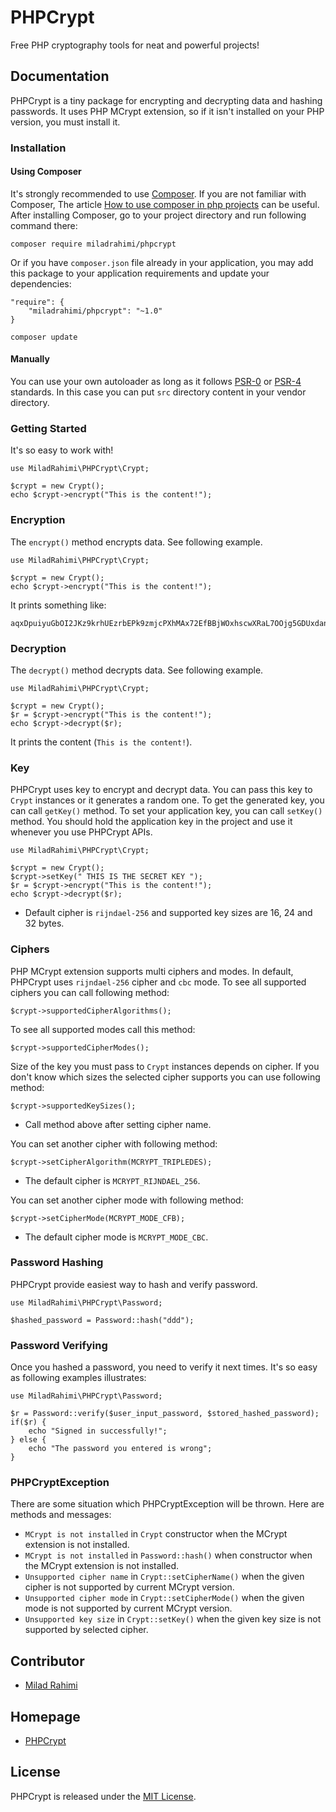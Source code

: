 # PHPCrypt
Free PHP cryptography tools for neat and powerful projects!

## Documentation
PHPCrypt is a tiny package for encrypting and decrypting data and hashing passwords.
It uses PHP MCrypt extension, so if it isn't installed on your PHP version, you must install it.


### Installation
#### Using Composer
It's strongly recommended to use [Composer](http://getcomposer.org).
If you are not familiar with Composer, The article
[How to use composer in php projects](http://miladrahimi.com/blog/2015/04/12/how-to-use-composer-in-php-projects)
can be useful.
After installing Composer, go to your project directory and run following command there:
```
composer require miladrahimi/phpcrypt
```
Or if you have `composer.json` file already in your application,
you may add this package to your application requirements
and update your dependencies:
```
"require": {
    "miladrahimi/phpcrypt": "~1.0"
}
```
```
composer update
```
#### Manually
You can use your own autoloader as long as it follows [PSR-0](http://www.php-fig.org/psr/psr-0) or
[PSR-4](http://www.php-fig.org/psr/psr-4) standards.
In this case you can put `src` directory content in your vendor directory.

### Getting Started
It's so easy to work with!
```
use MiladRahimi\PHPCrypt\Crypt;

$crypt = new Crypt();
echo $crypt->encrypt("This is the content!");
```

### Encryption
The `encrypt()` method encrypts data. See following example.
```
use MiladRahimi\PHPCrypt\Crypt;

$crypt = new Crypt();
echo $crypt->encrypt("This is the content!");
```
It prints something like:
```
aqxDpuiyuGbOI2JKz9krhUEzrbEPk9zmjcPXhMAx72EfBBjWOxhscwXRaL7OOjg5GDUxdanOQtmjbjtMZ2sP4Q==
```

### Decryption
The `decrypt()` method decrypts data. See following example.
```
use MiladRahimi\PHPCrypt\Crypt;

$crypt = new Crypt();
$r = $crypt->encrypt("This is the content!");
echo $crypt->decrypt($r);
```
It prints the content (`This is the content!`).

### Key
PHPCrypt uses key to encrypt and decrypt data.
You can pass this key to `Crypt` instances or it generates a random one.
To get the generated key, you can call `getKey()` method.
To set your application key, you can call `setKey()` method.
You should hold the application key in the project and use it whenever you use PHPCrypt APIs.
```
use MiladRahimi\PHPCrypt\Crypt;

$crypt = new Crypt();
$crypt->setKey(" THIS IS THE SECRET KEY ");
$r = $crypt->encrypt("This is the content!");
echo $crypt->decrypt($r);
```
*   Default cipher is `rijndael-256` and supported key sizes are 16, 24 and 32 bytes.

### Ciphers
PHP MCrypt extension supports multi ciphers and modes.
In default, PHPCrypt uses `rijndael-256` cipher and `cbc` mode.
To see all supported ciphers you can call following method:
```
$crypt->supportedCipherAlgorithms();
```
To see all supported modes call this method:
```
$crypt->supportedCipherModes();
```
Size of the key you must pass to `Crypt` instances depends on cipher.
If you don't know which sizes the selected cipher supports you can use following method:
```
$crypt->supportedKeySizes();
```
*   Call method above after setting cipher name.

You can set another cipher with following method:
```
$crypt->setCipherAlgorithm(MCRYPT_TRIPLEDES);
```
*   The default cipher is `MCRYPT_RIJNDAEL_256`.

You can set another cipher mode with following method:
```
$crypt->setCipherMode(MCRYPT_MODE_CFB);
```
*   The default cipher mode is `MCRYPT_MODE_CBC`.

### Password Hashing
PHPCrypt provide easiest way to hash and verify password.
```
use MiladRahimi\PHPCrypt\Password;

$hashed_password = Password::hash("ddd");
```

### Password Verifying
Once you hashed a password, you need to verify it next times.
It's so easy as following examples illustrates:
```
use MiladRahimi\PHPCrypt\Password;

$r = Password::verify($user_input_password, $stored_hashed_password);
if($r) {
    echo "Signed in successfully!";
} else {
    echo "The password you entered is wrong";
}
```

### PHPCryptException
There are some situation which PHPCryptException will be thrown.
Here are methods and messages:
*   `MCrypt is not installed` in `Crypt` constructor when the MCrypt extension is not installed.
*   `MCrypt is not installed` in `Password::hash()` when constructor when the MCrypt extension is not installed.
*   `Unsupported cipher name` in `Crypt::setCipherName()` when the given cipher is not supported by current MCrypt version.
*   `Unsupported cipher mode` in `Crypt::setCipherMode()` when the given mode is not supported by current MCrypt version.
*   `Unsupported key size` in `Crypt::setKey()` when the given key size is not supported by selected cipher.

## Contributor
*	[Milad Rahimi](http://miladrahimi.com)

## Homepage
*   [PHPCrypt](http://miladrahimi.github.io/phpcrypt)

## License
PHPCrypt is released under the [MIT License](http://opensource.org/licenses/mit-license.php).
